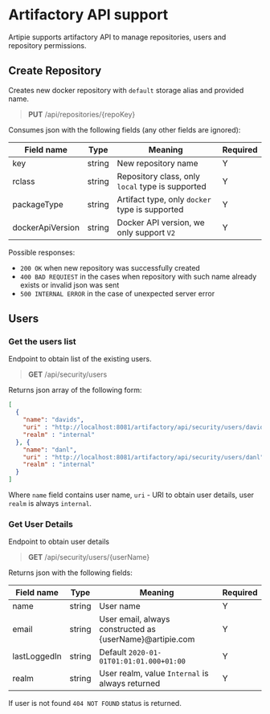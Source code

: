 # Artifactory API support

Artipie supports artifactory API to manage repositories, users and repository permissions.

## Create Repository

Creates new docker repository with `default` storage alias and provided name.

> **PUT** /api/repositories/{repoKey}

Consumes json with the following fields (any other fields are ignored): 

Field name | Type | Meaning | Required
------------ | ------------- | ------------ | ---------
key | string | New repository name | Y
rclass | string | Repository class, only `local` type is supported | Y
packageType | string | Artifact type, only `docker` type is supported | Y
dockerApiVersion | string | Docker API version, we only support `V2` | Y

Possible responses:
- `200 OK` when new repository was successfully created
- `400 BAD REQUIEST` in the cases when repository with such name already exists or invalid json was sent
- `500 INTERNAL ERROR` in the case of unexpected server error

## Users

### Get the users list

Endpoint to obtain list of the existing users.

> **GET** /api/security/users

Returns json array of the following form:
```json
[
  {
    "name": "davids",
    "uri" : "http://localhost:8081/artifactory/api/security/users/davids",
    "realm" : "internal"
  }, {
    "name": "danl",
    "uri" : "http://localhost:8081/artifactory/api/security/users/danl",
    "realm" : "internal"
  }
]
```
Where `name` field contains user name, `uri` - URI to obtain user details, user `realm` is always `internal`.

### Get User Details

Endpoint to obtain user details

> **GET** /api/security/users/{userName}

Returns json with the following fields:

Field name | Type | Meaning | Required
------ | ------ | ------ | ------
name | string | User name | Y
email | string | User email, always constructed as {userName}@artipie.com | Y
lastLoggedIn | string | Default `2020-01-01T01:01:01.000+01:00` | Y
realm | string | User realm, value `Internal` is always returned | Y

If user is not found `404 NOT FOUND` status is returned.